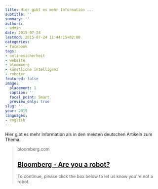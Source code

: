 ```yaml
---
title: Hier gibt es mehr Information ...
subtitle: ''
summary: ''
authors:
- admin
date: 2015-07-24
lastmod: 2015-07-24 11:44:15+02:00
categories:
- facebook
tags:
- onlinesicherheit
- website
- bloomberg
- künstliche intelligenz
- roboter
featured: false
image:
  placement: 1
  caption: ''
  focal_point: Smart
  preview_only: true
slug: ''
year: 2015
languages:
- english
---
```


Hier gibt es mehr Information als in den meisten deutschen Artikeln zum Thema.
> bloomberg.com
> ## [Bloomberg - Are you a robot?](http://www.bloomberg.com/news/features/2015-07-23/how-berlin-s-futuristic-airport-became-a-6-billion-embarrassment)
>
>To continue, please click the box below to let us know you're not a robot.
